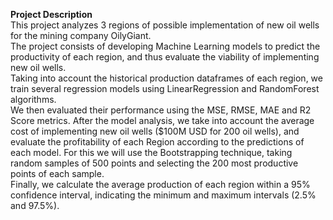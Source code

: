 **Project Description**<br>
This project analyzes 3 regions of possible implementation of new oil wells for the mining company OilyGiant.<br>
The project consists of developing Machine Learning models to predict the productivity of each region, and thus evaluate the viability of implementing new oil wells.<br>
Taking into account the historical production dataframes of each region, we train several regression models using LinearRegression and RandomForest algorithms.<br>
We then evaluated their performance using the MSE, RMSE, MAE and R2 Score metrics. After the model analysis, we take into account the average cost of implementing new oil wells ($100M USD for 200 oil wells), and evaluate the profitability of each Region according to the predictions of each model. For this we will use the Bootstrapping technique, taking random samples of 500 points and selecting the 200 most productive points of each sample.<br>
Finally, we calculate the average production of each region within a 95% confidence interval, indicating the minimum and maximum intervals (2.5% and 97.5%).<br>
